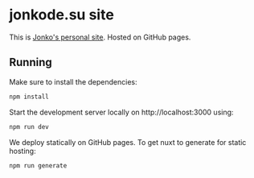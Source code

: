 # jonkode.su site
This is [Jonko's personal site](https://jonkode.su). Hosted on GitHub pages.

## Running
Make sure to install the dependencies:
```bash
npm install
```

Start the development server locally on http://localhost:3000 using:
```bash
npm run dev
```

We deploy statically on GitHub pages. To get nuxt to generate for static hosting:
```bash
npm run generate
```